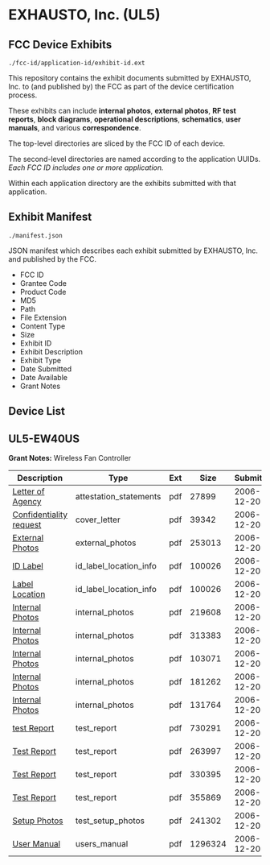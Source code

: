 # EXHAUSTO, Inc. (UL5)
## FCC Device Exhibits

```
./fcc-id/application-id/exhibit-id.ext
```

This repository contains the exhibit documents submitted by EXHAUSTO, Inc. to (and published by) the FCC as part of the device certification process.

These exhibits can include **internal photos**, **external photos**, **RF test reports**, **block diagrams**, **operational descriptions**, **schematics**, **user manuals**, and various **correspondence**.

The top-level directories are sliced by the FCC ID of each device.

The second-level directories are named according to the application UUIDs. *Each FCC ID includes one or more application.*

Within each application directory are the exhibits submitted with that application. 

## Exhibit Manifest

```
./manifest.json
```

JSON manifest which describes each exhibit submitted by EXHAUSTO, Inc. and published by the FCC.

- FCC ID
- Grantee Code
- Product Code
- MD5
- Path
- File Extension
- Content Type
- Size
- Exhibit ID
- Exhibit Description
- Exhibit Type
- Date Submitted
- Date Available
- Grant Notes

## Device List
## UL5-EW40US
**Grant Notes:** Wireless Fan Controller

| Description | Type | Ext | Size | Submitted | Available |
| ----------- | ---- | --- | ---- | --------- | --------- |
| [Letter of Agency](UL5-EW40US/7e20b082370f638dbf3166756e35ae56/740702.pdf) | attestation_statements | pdf | 27899 | 2006-12-20 | 2006-12-20 |
| [Confidentiality request](UL5-EW40US/7e20b082370f638dbf3166756e35ae56/740705.pdf) | cover_letter | pdf | 39342 | 2006-12-20 | 2006-12-20 |
| [External Photos](UL5-EW40US/7e20b082370f638dbf3166756e35ae56/740706.pdf) | external_photos | pdf | 253013 | 2006-12-20 | 2006-12-20 |
| [ID Label](UL5-EW40US/7e20b082370f638dbf3166756e35ae56/740707.pdf) | id_label_location_info | pdf | 100026 | 2006-12-20 | 2006-12-20 |
| [Label Location](UL5-EW40US/7e20b082370f638dbf3166756e35ae56/740707.pdf) | id_label_location_info | pdf | 100026 | 2006-12-20 | 2006-12-20 |
| [Internal Photos](UL5-EW40US/7e20b082370f638dbf3166756e35ae56/740709.pdf) | internal_photos | pdf | 219608 | 2006-12-20 | 2006-12-20 |
| [Internal Photos](UL5-EW40US/7e20b082370f638dbf3166756e35ae56/740710.pdf) | internal_photos | pdf | 313383 | 2006-12-20 | 2006-12-20 |
| [Internal Photos](UL5-EW40US/7e20b082370f638dbf3166756e35ae56/740711.pdf) | internal_photos | pdf | 103071 | 2006-12-20 | 2006-12-20 |
| [Internal Photos](UL5-EW40US/7e20b082370f638dbf3166756e35ae56/740712.pdf) | internal_photos | pdf | 181262 | 2006-12-20 | 2006-12-20 |
| [Internal Photos](UL5-EW40US/7e20b082370f638dbf3166756e35ae56/740713.pdf) | internal_photos | pdf | 131764 | 2006-12-20 | 2006-12-20 |
| [test Report](UL5-EW40US/7e20b082370f638dbf3166756e35ae56/740716.pdf) | test_report | pdf | 730291 | 2006-12-20 | 2006-12-20 |
| [Test Report](UL5-EW40US/7e20b082370f638dbf3166756e35ae56/740717.pdf) | test_report | pdf | 263997 | 2006-12-20 | 2006-12-20 |
| [Test Report](UL5-EW40US/7e20b082370f638dbf3166756e35ae56/740718.pdf) | test_report | pdf | 330395 | 2006-12-20 | 2006-12-20 |
| [Test Report](UL5-EW40US/7e20b082370f638dbf3166756e35ae56/740719.pdf) | test_report | pdf | 355869 | 2006-12-20 | 2006-12-20 |
| [Setup Photos](UL5-EW40US/7e20b082370f638dbf3166756e35ae56/740720.pdf) | test_setup_photos | pdf | 241302 | 2006-12-20 | 2006-12-20 |
| [User Manual](UL5-EW40US/7e20b082370f638dbf3166756e35ae56/740721.pdf) | users_manual | pdf | 1296324 | 2006-12-20 | 2006-12-20 |
